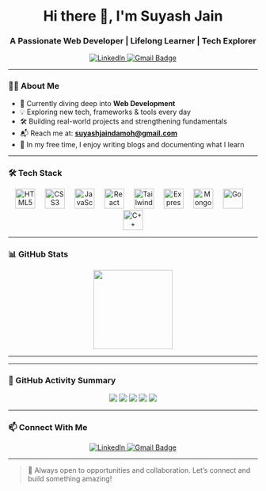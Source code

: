 <h1 align="center">Hi there 👋, I'm Suyash Jain</h1>
<h3 align="center">A Passionate Web Developer | Lifelong Learner | Tech Explorer</h3>

<p align="center">
  <a href="https://www.linkedin.com/in/suyash-jain-261435284/" target="_blank">
    <img src="https://img.shields.io/badge/LinkedIn-blue?logo=linkedin&logoColor=white" alt="LinkedIn" />
  </a>
  <a href="mailto:suyashjaindamoh@gmail.com">
    <img src="https://img.shields.io/badge/Gmail-suyashjaindamoh%40gmail.com-red?style=for-the-badge&logo=gmail&logoColor=white" alt="Gmail Badge" />
  </a>
</p>

---

### 👨‍💻 About Me

- 🌱 Currently diving deep into **Web Development**  
- 💡 Exploring new tech, frameworks & tools every day  
- 🛠️ Building real-world projects and strengthening fundamentals  
- 📬 Reach me at: **suyashjaindamoh@gmail.com**  
- 📝 In my free time, I enjoy writing blogs and documenting what I learn  

---

### 🛠️ Tech Stack

<div align="center">
  <!-- Frontend -->
  <img src="https://cdn.jsdelivr.net/gh/devicons/devicon/icons/html5/html5-original.svg" height="40" alt="HTML5" />
  <img width="12" />
  <img src="https://cdn.jsdelivr.net/gh/devicons/devicon/icons/css3/css3-original.svg" height="40" alt="CSS3" />
  <img width="12" />
  <img src="https://cdn.jsdelivr.net/gh/devicons/devicon/icons/javascript/javascript-original.svg" height="40" alt="JavaScript" />
  <img width="12" />
  <img src="https://cdn.jsdelivr.net/gh/devicons/devicon/icons/react/react-original.svg" height="40" alt="React" />
  <img width="12" />
  <img src="https://cdn.simpleicons.org/tailwindcss/06B6D4" height="40" alt="TailwindCSS" />
  <img width="12" />

  <!-- Backend & DB -->
  <img src="https://cdn.jsdelivr.net/gh/devicons/devicon/icons/express/express-original.svg" height="40" alt="Express" />
  <img width="12" />
  <img src="https://cdn.jsdelivr.net/gh/devicons/devicon/icons/mongodb/mongodb-original.svg" height="40" alt="MongoDB" />
  <img width="12" />

  <!-- Languages -->
  <img src="https://cdn.jsdelivr.net/gh/devicons/devicon/icons/go/go-original.svg" height="40" alt="Go" />
  <img width="12" />
  <img src="https://cdn.jsdelivr.net/gh/devicons/devicon/icons/cplusplus/cplusplus-original.svg" height="40" alt="C++" />
</div>

---

### 📊 GitHub Stats

<div align="center">
  <img src="https://github-readme-stats.vercel.app/api?username=Suyashjain099&show_icons=true&theme=dracula&hide_border=false&count_private=true" height="160" />
</div>

---

---

### 🚀 GitHub Activity Summary

<p align="center">
  <img src="https://img.shields.io/badge/Commits-1000%2B-blue?style=flat-square&logo=github" />
  <img src="https://img.shields.io/badge/Repositories-20+-brightgreen?style=flat-square&logo=github" />
  <img src="https://img.shields.io/badge/Pull%20Requests-30%2B-blueviolet?style=flat-square&logo=github" />
  <img src="https://img.shields.io/badge/Issues-25%2B-orange?style=flat-square&logo=github" />
  <img src="https://img.shields.io/badge/Stars-50%2B-yellow?style=flat-square&logo=github" />
</p>


---

### 📫 Connect With Me

<p align="center">
  <a href="https://www.linkedin.com/in/suyash-jain-261435284/" target="_blank">
    <img src="https://img.shields.io/badge/LinkedIn-blue?style=for-the-badge&logo=linkedin" alt="LinkedIn" />
  </a>
  <a href="mailto:suyashjaindamoh@gmail.com">
    <img src="https://img.shields.io/badge/Gmail-suyashjaindamoh%40gmail.com-red?style=for-the-badge&logo=gmail&logoColor=white" alt="Gmail Badge" />
  </a>
</p>

---

> 🚀 Always open to opportunities and collaboration. Let’s connect and build something amazing!
